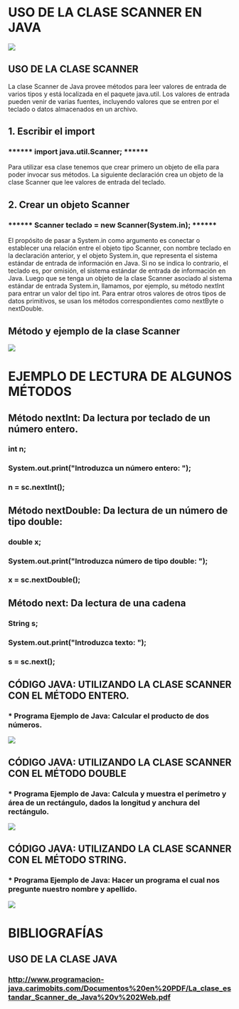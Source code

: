 # USO DE LA CLASE SCANNER EN JAVA
![](https://lh3.googleusercontent.com/dsmDXAYUq3FvJknYp3JEm3hDcdxq3I6bzB29SDR2JE2eKwsVr3EOAiLn9XuAQ11QaDlyWS9lPi0OU_Regixl8luFHiX5o2YRKixTp_eubrXjv3fT7cnV22FMxtJ1Rrd0FYHIVvbil--YDt8h0DtD7G8sKeD7nEozP3Q6nlHHBG-8LpWW4UrADu0P8C2TF8WlAnLKC0DjVblAQpmfhrN-JBAsSz6Y7YdGqgdH-Js1aE_xgu7KmWxYaQsm56VPFlnUnHcWJfxp2t4rNTTZEqxdbwefC1TUig4wFL_blMiiIyVK3o5IGQ-NmKNiZqBjc0kaSzTLbsYrnbnFIHDHw2N0JP0Q-4q5qVH8p_AQ0sWGr6mILb4jAY2XKtCG70_ET3WyHsZsDddLPrBFnH2T5gBdsSaSmf8r7wb7diQduGNN2tfGSJHF4jJ_5cRnPd82nfv2yxDfJPF6xtjxqaOsWo0zfm8Sw0AQzhRU3_slAGrzRmJug1TLHWqoolf1jJcAqJ8cv8qmrsRUT_Zpa_xlfK0jRgy4BjpsdgjcwneD1WYD0qDfqjgIzTCoVkmgAWrsC8Gu0UVtAs6Gi4UMSCAwdrHjNXnrw8-0wS96YL2d0Rdz696oi4pN16lQ=w475-h287-no)
## USO DE LA CLASE SCANNER
La clase Scanner de Java provee métodos para leer valores de entrada de varios tipos y está localizada en el paquete java.util. Los valores de entrada pueden venir de varias fuentes, incluyendo valores que se entren por el teclado o datos almacenados en un archivo.
## 1. Escribir el import
### ****** import java.util.Scanner; ******
Para utilizar esa clase tenemos que crear primero un objeto de ella para poder invocar sus métodos. La siguiente declaración crea un objeto de la clase Scanner que lee valores de entrada del teclado.
## 2. Crear un objeto Scanner
### ****** Scanner teclado = new Scanner(System.in); ******
El propósito de pasar a System.in como argumento es conectar o establecer una relación entre el objeto tipo Scanner, con nombre teclado en la declaración anterior, y el objeto System.in, que representa el sistema estándar de entrada de información en Java. Si no se indica lo contrario, el teclado es, por omisión, el sistema estándar de entrada de información en Java.
Luego que se tenga un objeto de la clase Scanner asociado al sistema estándar de entrada System.in, llamamos, por ejemplo, su método nextInt para entrar un valor del tipo int. Para entrar otros valores de otros tipos de datos primitivos, se usan los métodos correspondientes como nextByte o nextDouble.
## Método y ejemplo de la clase Scanner
![](https://lh3.googleusercontent.com/UdLhD9f2teZ628LmPvnb4H5OQm39miaQpPIdIwZMmUZ8yTLROHB9ZqNJcodui9tilrehpnGuGed66bZIX7hTK-yDmSKJxMcvlXATO-dvTHAS8HULQIE_cwMFNDr8-VSJtyvl-uiqSagiHuIdC3YVFF-Wy3u1Btg6goMJjJcHEi_Xlfj_0ZgMH0Uy3Go-rtGKmrzLGC4Tyz6xjzFA-Xl92Tr7TXyU_yO32HBIvrOtGeZgm6lZ6oZyaR1j7LIZWwpPUFipRsnPiMD1y9G6a7ibgyLIaoQ2frYi9dhuti6Nj2jDrrhKpw2UDPw87bZv0FTFusWa_LT_3_UzXMk28jqOZBdm4qRle_mPW0zeAsnB-xRnbZ6lXOUMHFUfX5TUF4OOFAgw2N5Xu5JygaBtxnKfiAxvuhwQcPjpZujEsMcpzqu1omi15v2Iti-wD3AaSsLjjI0L8wprsuPB9v-Ua7g6uXMbqonwIfb9UR-JnoT_d_tg0dmvCC-u2GPA5h2kTrZyUXEED1Fy2NIJxQO9yCDvlcQMGBN6BmQUfWeA9MTLUX4rUTWfA4NSV7-79ZiGhfT8oyskZEGXOpiZamzpjkfKCvZ7GKHww4ZWxk8LmP1puWU4Qkc8VIXN=w688-h244-no)
# EJEMPLO DE LECTURA DE ALGUNOS MÉTODOS
## Método nextInt: Da lectura por teclado de un número entero.
###  int n;
### System.out.print("Introduzca un número entero: ");
### n = sc.nextInt();
## Método nextDouble: Da lectura de un número de tipo double:
### double x;
### System.out.print("Introduzca número de tipo double: ");
### x = sc.nextDouble();
## Método next: Da lectura de una cadena
### String s;
### System.out.print("Introduzca texto: ");
### s = sc.next();
## CÓDIGO JAVA: UTILIZANDO LA CLASE SCANNER CON EL MÉTODO ENTERO.
### * Programa Ejemplo de Java: Calcular el producto de dos números.
![](https://lh3.googleusercontent.com/Q6sPLKzpGljBqzwcx0_TEiVVkYaAcmOwmJB9zFdGj_cmz_LjeNfTVShwonuoqs3Ln9e49KXAlIPm82xqip2_g0k0jX0qIzNcdcMkHe_Bs7Nl8DlwAEf1bW99V9_bYKM1xpvbXwtshNWkVPds6xKeEjxvrdSy2V5FDK5yGwOE3m-8OJtUotFRPsiZt0697jNILaPZusKpQlvVFJDT43FmeYn3o6tmbfskPD31QQ6gWnD68ffFNcAQcgKngH0cHnbJlFgm99FWZs0zkzhn7LRdkTqhU9Zp7at8U687t3h1JjpaRBrlbLkqLDBw90m6FITusRFY296XzkbradcNAye6w9vwloaskeYwKPI7unC8BI9PNSO-HCMeo9U1MMYJM-khrZ6kvKwGsCNPPSUMj-RCaDA_xv8B9WOqm17fjkJ12nWedjfmPS1-1ApkXAiw-nTlLUojYkpidCTtbFwdEDXfnUTPHe_UxiWgzrLf5ekNu2uNxRoOkDLoeAqF_c1a5AxcRx21DNGJGUIOuZLwtqct1X7OnlcfOKchPwEadLS1rVYg8QmX6S8XqxSc3NsqVnDEOhy2PqW8rI88OgBRppWoiQA-ZR7OH9BOEv6jmjm7xmG6wrRtt186=w635-h517-no)
## CÓDIGO JAVA: UTILIZANDO LA CLASE SCANNER CON EL MÉTODO DOUBLE
### * Programa Ejemplo de Java: Calcula y muestra el perímetro y área de un rectángulo, dados la longitud y anchura del rectángulo.
![](https://lh3.googleusercontent.com/pyNz9qPfwUSOaOuXxAvP9Ry4oqlDKW6lINjS_wXq7gY7F51FQD3xz0OlAfU5IKCG5la85zjCdDwuGNmnrTNFs0rDJoSxrLoUClNhJbdo-gTRXY08IEAEMkBOmuPVuzHMePAeIyZzfOo_Iw3SzPWRxGo2rTDLK6CftsvIcwAt4IUNBiGD6eGWQ06iuMyJ6a-xoIu6HytNiV391fqVt_Z0CwSS_7Sgm6L1KzBA6-odG1aWZ59pVxdFB4x8_3xjn9vKSZAn4X28Mb9yL6nOe8t0x5Hcxn15zZTKSByWBGYWL4o-1h9k8no9Wgc4mvfLquny0lFDNXqIe8YNR8cHoCBJXWUpQ1I_j_4eft27e0MXAwx1r0Mu3Qvt_TQr6VAiMH6dRXgnw_KXgSGVoDFKmZFGyZyC3hqH1b-2UnLHTljUFt0FQn-994SHWxtP74qqmTgg5HUBHeEidUQQOrHquT47t3St474jzONBsAubsQfWkb0CEZXT4lUbKTYo6UvqSKN-90TEXJLVEb2CJGGORunlEAE8WI1j1BCM8ytTh-yiSa3WrdmvXJXqL5IBEWOC3S_gRsEDfXmfrdZiI-JhhqH7-LRTd3QsbSGcLIgfJBvlJ_ARJkaO-KmB=w750-h585-no)
## CÓDIGO JAVA: UTILIZANDO LA CLASE SCANNER CON EL MÉTODO STRING.
### * Programa Ejemplo de Java: Hacer un programa el cual nos pregunte nuestro nombre y apellido.
![](https://lh3.googleusercontent.com/cuHlrlEtHZDk8yKinMbbsnbjVq5ok8omhGrmgJlMI0S35p7jnstkmTiu6GzEFMcjNA4VpOmwRHy76xgnKGZxyV2CSRVJ8SMFcYoCEpZjglX0fqCmb6vpwVuXy4okak0Jn9VWa5TaBK0eGcQ9C8F4CGWYyckVqZM3bte8TMAZ8karJFNf5iTY77KWEL3-180H7GjZShaHFsLPtsVZmes6EvgoF1ohYD0x9wFq8n7E_AaTEmFS7WH2OWk9yc8hBzoqJRlOuDHBgETN-lCETooSEdfimujKo_VvA4Aix5zHRZqEscCEQyVQgOg47fuUssZBtb50mrA10v39U8XefpRsbUIt26fs267SXgSYrZs2I6BbyZY3fBVfa90bMjiZr2AP2Nr62QjADR9WYJsEDOQ_qtsWmcRYVyvI9ctlLuggxlMEjeYb0RhZ4LyOY6cU3E-wBw35LUy9WEzNx4lA-IhK4v9g_-pUJbRn7f5xfLLHL5h5mDlMB6UpUv5TX2J-OKxmQUoDy4qli3WHXUa_Cx6ajQ4ZZaDBN5XIN7kSsUp8xHs_Aa5McnWVj4QaQ9GnNglZ_L7XmWffk320Kk5JAlzqkLWR1m9vIxLMSJlbr6QxsBI05WjyABcf=w625-h433-no)
# BIBLIOGRAFÍAS
## USO DE LA CLASE JAVA
### http://www.programacion-java.carimobits.com/Documentos%20en%20PDF/La_clase_estandar_Scanner_de_Java%20v%202Web.pdf
